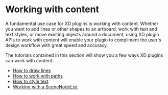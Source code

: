 # Working with content

A fundamental use case for XD plugins is working with content. Whether you want to add lines or other shapes to an artboard, work with text and text styles, or move existing objects around a document, using XD plugin APIs to work with content will enable your plugin to compliment the user's design workflow with great speed and accuracy.

The tutorials contained in this section will show you a few ways XD plugins can work with content:

* [How to draw lines](/tutorials/how-to-draw-lines/)
* [How to work with paths](/tutorials/how-to-create-paths/)
* [How to style text](/tutorials/how-to-style-text/)
* [Working with a SceneNodeList](/tutorials/how-to-work-with-scenenodelist/)

